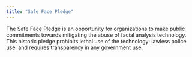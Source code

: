 ```yaml
---
title: "Safe Face Pledge"
---
```


The Safe Face Pledge is an opportunity for organizations to make public commitments towards mitigating the abuse of facial analysis technology. This historic pledge prohibits lethal use of the technology: lawless police use: and requires transparency in any government use.

